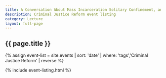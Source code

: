 ```yaml
---
title: A Conversation About Mass Incarceration Solitary Confinement, and the Future of Criminal Justice Reform
description: Criminal Justice Reform event listing
category: Lecture
layout: full-page
---
```

<section id="main-content">
<div class="grid-container large">
<section class="heading">
<h2 class="underline">{{ page.title }}</h2>
</section>

<div class="events-card-list fade-out-siblings">
{% assign event-list = site.events | sort: 'date' | where: 'tags','Criminal Justice Reform' | reverse %}

{% include event-listing.html %}
